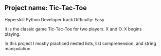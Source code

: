 
## Project name: Tic-Tac-Toe

Hyperskill
Python Developer track
Difficulty: Easy

It is the classic game Tic-Tac-Toe for two players: X and O. X begins playing.

In this project I mostly practiced nested lists, list comprehension, and string manipulation.
